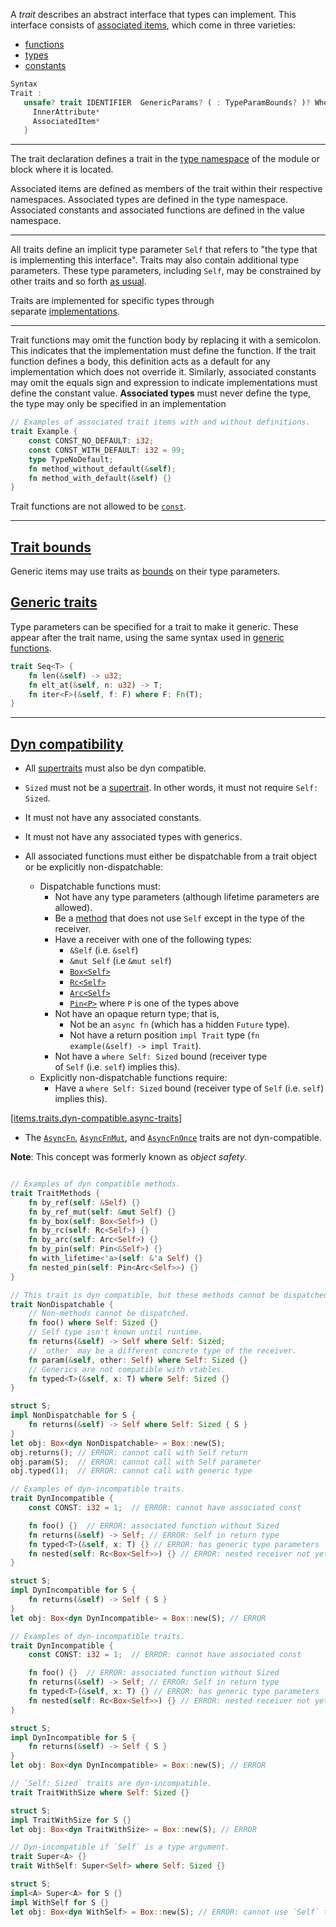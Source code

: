 A *trait* describes an abstract interface that types can implement. This interface consists of [associated items](https://doc.rust-lang.org/reference/items/associated-items.html), which come in three varieties:

-   [functions](https://doc.rust-lang.org/reference/items/associated-items.html#associated-functions-and-methods)
-   [types](https://doc.rust-lang.org/reference/items/associated-items.html#associated-types)
-   [constants](https://doc.rust-lang.org/reference/items/associated-items.html#associated-constants)

```rust
Syntax
Trait :
   unsafe? trait IDENTIFIER  GenericParams? ( : TypeParamBounds? )? WhereClause? {
     InnerAttribute*
     AssociatedItem*
   }
```

------------------------------
The trait declaration defines a trait in the [type namespace](https://doc.rust-lang.org/reference/names/namespaces.html) of the module or block where it is located.

Associated items are defined as members of the trait within their respective namespaces. Associated types are defined in the type namespace. Associated constants and associated functions are defined in the value namespace.


------------------------------


All traits define an implicit type parameter `Self` that refers to "the type that is implementing this interface". Traits may also contain additional type parameters. These type parameters, including `Self`, may be constrained by other traits and so forth [as usual](https://doc.rust-lang.org/reference/items/generics.html).

Traits are implemented for specific types through separate [implementations](https://doc.rust-lang.org/reference/items/implementations.html).

------------------------------
Trait functions may omit the function body by replacing it with a semicolon. This indicates that the implementation must define the function. If the trait function defines a body, this definition acts as a default for any implementation which does not override it. Similarly, associated constants may omit the equals sign and expression to indicate implementations must define the constant value. **Associated types** must never define the type, the type may only be specified in an implementation

```rust
// Examples of associated trait items with and without definitions.
trait Example {
    const CONST_NO_DEFAULT: i32;
    const CONST_WITH_DEFAULT: i32 = 99;
    type TypeNoDefault;
    fn method_without_default(&self);
    fn method_with_default(&self) {}
}
``` 
Trait functions are not allowed to be [`const`](https://doc.rust-lang.org/reference/items/functions.html#const-functions).


------------------------------

[Trait bounds](https://doc.rust-lang.org/reference/items/traits.html#trait-bounds)
----------------------------------------------------------------------------------

Generic items may use traits as [bounds](https://doc.rust-lang.org/reference/trait-bounds.html) on their type parameters.



[Generic traits](https://doc.rust-lang.org/reference/items/traits.html#generic-traits)
--------------------------------------------------------------------------------------

Type parameters can be specified for a trait to make it generic. These appear after the trait name, using the same syntax used in [generic functions](https://doc.rust-lang.org/reference/items/functions.html#generic-functions).



```rust
trait Seq<T> {
    fn len(&self) -> u32;
    fn elt_at(&self, n: u32) -> T;
    fn iter<F>(&self, f: F) where F: Fn(T);
}


``` 

------------------------------

[Dyn compatibility](https://doc.rust-lang.org/reference/items/traits.html#dyn-compatibility)
--------------------------------------------------------------------------------------------

-   All [supertraits](https://doc.rust-lang.org/reference/items/traits.html#supertraits) must also be dyn compatible.


-   `Sized` must not be a [supertrait](https://doc.rust-lang.org/reference/items/traits.html#supertraits). In other words, it must not require `Self: Sized`.


-   It must not have any associated constants.


-   It must not have any associated types with generics.


-   All associated functions must either be dispatchable from a trait object or be explicitly non-dispatchable:
    -   Dispatchable functions must:
        -   Not have any type parameters (although lifetime parameters are allowed).
        -   Be a [method](https://doc.rust-lang.org/reference/items/associated-items.html#methods) that does not use `Self` except in the type of the receiver.
        -   Have a receiver with one of the following types:
            -   `&Self` (i.e. `&self`)
            -   `&mut Self` (i.e `&mut self`)
            -   [`Box<Self>`](https://doc.rust-lang.org/reference/special-types-and-traits.html#boxt)
            -   [`Rc<Self>`](https://doc.rust-lang.org/reference/special-types-and-traits.html#rct)
            -   [`Arc<Self>`](https://doc.rust-lang.org/reference/special-types-and-traits.html#arct)
            -   [`Pin<P>`](https://doc.rust-lang.org/reference/special-types-and-traits.html#pinp) where `P` is one of the types above
        -   Not have an opaque return type; that is,
            -   Not be an `async fn` (which has a hidden `Future` type).
            -   Not have a return position `impl Trait` type (`fn example(&self) -> impl Trait`).
        -   Not have a `where Self: Sized` bound (receiver type of `Self` (i.e. `self`) implies this).
    -   Explicitly non-dispatchable functions require:
        -   Have a `where Self: Sized` bound (receiver type of `Self` (i.e. `self`) implies this).

[\[items.traits.dyn-compatible.async-traits\]](https://doc.rust-lang.org/reference/items/traits.html#r-items.traits.dyn-compatible.async-traits "items.traits.dyn-compatible.async-traits")

-   The [`AsyncFn`](https://doc.rust-lang.org/core/ops/async_function/trait.AsyncFn.html), [`AsyncFnMut`](https://doc.rust-lang.org/core/ops/async_function/trait.AsyncFnMut.html), and [`AsyncFnOnce`](https://doc.rust-lang.org/core/ops/async_function/trait.AsyncFnOnce.html) traits are not dyn-compatible.


**Note**: This concept was formerly known as *object safety*.

```rust

// Examples of dyn compatible methods.
trait TraitMethods {
    fn by_ref(self: &Self) {}
    fn by_ref_mut(self: &mut Self) {}
    fn by_box(self: Box<Self>) {}
    fn by_rc(self: Rc<Self>) {}
    fn by_arc(self: Arc<Self>) {}
    fn by_pin(self: Pin<&Self>) {}
    fn with_lifetime<'a>(self: &'a Self) {}
    fn nested_pin(self: Pin<Arc<Self>>) {}
}

``` 

```rust
// This trait is dyn compatible, but these methods cannot be dispatched on a trait object.
trait NonDispatchable {
    // Non-methods cannot be dispatched.
    fn foo() where Self: Sized {}
    // Self type isn't known until runtime.
    fn returns(&self) -> Self where Self: Sized;
    // `other` may be a different concrete type of the receiver.
    fn param(&self, other: Self) where Self: Sized {}
    // Generics are not compatible with vtables.
    fn typed<T>(&self, x: T) where Self: Sized {}
}

struct S;
impl NonDispatchable for S {
    fn returns(&self) -> Self where Self: Sized { S }
}
let obj: Box<dyn NonDispatchable> = Box::new(S);
obj.returns(); // ERROR: cannot call with Self return
obj.param(S);  // ERROR: cannot call with Self parameter
obj.typed(1);  // ERROR: cannot call with generic type


``` 


```rust
// Examples of dyn-incompatible traits.
trait DynIncompatible {
    const CONST: i32 = 1;  // ERROR: cannot have associated const

    fn foo() {}  // ERROR: associated function without Sized
    fn returns(&self) -> Self; // ERROR: Self in return type
    fn typed<T>(&self, x: T) {} // ERROR: has generic type parameters
    fn nested(self: Rc<Box<Self>>) {} // ERROR: nested receiver not yet supported
}

struct S;
impl DynIncompatible for S {
    fn returns(&self) -> Self { S }
}
let obj: Box<dyn DynIncompatible> = Box::new(S); // ERROR


``` 

```rust
// Examples of dyn-incompatible traits.
trait DynIncompatible {
    const CONST: i32 = 1;  // ERROR: cannot have associated const

    fn foo() {}  // ERROR: associated function without Sized
    fn returns(&self) -> Self; // ERROR: Self in return type
    fn typed<T>(&self, x: T) {} // ERROR: has generic type parameters
    fn nested(self: Rc<Box<Self>>) {} // ERROR: nested receiver not yet supported
}

struct S;
impl DynIncompatible for S {
    fn returns(&self) -> Self { S }
}
let obj: Box<dyn DynIncompatible> = Box::new(S); // ERROR

// `Self: Sized` traits are dyn-incompatible.
trait TraitWithSize where Self: Sized {}

struct S;
impl TraitWithSize for S {}
let obj: Box<dyn TraitWithSize> = Box::new(S); // ERROR

// Dyn-incompatible if `Self` is a type argument.
trait Super<A> {}
trait WithSelf: Super<Self> where Self: Sized {}

struct S;
impl<A> Super<A> for S {}
impl WithSelf for S {}
let obj: Box<dyn WithSelf> = Box::new(S); // ERROR: cannot use `Self` type parameter

``` 
